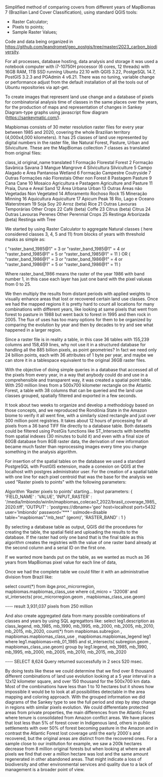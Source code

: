 
Simplified method of comparing covers from different years of MapBiomas 7 (Brazilian Land Cover Classification), using standard QGIS tools:

- Raster Calculator;
- Pixels to points;
- Sample Raster Values;

Code and data being organized in https://github.com/leandromet/geo_postgis/tree/master/2023_carbon_biodiversity.

For all processes, database hosting, data analysis and storage it was used a notebook computer with i7-10750H processor (6 cores, 12 threads) with 16GB RAM, 1TB SSD running Ubuntu 22.10 with QGIS 3.22, PostgeSQL 14.7, PostGIS 3.2.3 and PGAdmin 4 v6.21. There was no tuning, variable change or performance adjust from the default installation of all the tools out of Ubuntu repositories via apt-get.

To create images that represent land use change and a database of pixels for combinatorial analysis time of classes in the same places over the years, for the production of maps and representation of changes in Sankey Diagram-type graphs using javascript flow diagram (https://sankeymatic.com/).

Mapbiomas consists of 30 meter resolution raster files for every year between 1985 and 2020, covering the whole Brazilian territory (4,000x4,000 kilometers). It has 25 classes of land use represented by digital numbers in the raster file, like Natural Forest, Pasture, Urban and Silviculture. These are the MapBiomas collection 7 classes as translated from original files:

class_id		original_name		                  translated
1		        Formação Florestal	            	Forest
2		        Formação Savânica		              Savana
3		        Mangue		                        Mangrove
4		        Silvicultura		                  Silviculture
5		        Campo Alagado e Área Pantanosa		Wetland
6		        Formação Campestre	            	Coutryside
7		        Outras Formações não Florestais		Other non Forest
8		        Pastagem		                      Pasture
9		        Cana		                          Cane
10		      Mosaico Agricultura e Pastagem		Agriculture and Pasture
11		      Praia, Duna e Areal		            Sand
12		      Área Urbana		                    Urban
13		      Outras Áreas não Vegetadas		    Non Vegetated
14		      Afloramento Rochoso	            	Rock
15		      Mineração		                      Minning
16		      Aquicultura		                    Aquiculture
17		      Apicum		                        Peak
18		      Rio, Lago e Oceano		            Waterstream
19		      Soja		                          Soy
20		      Arroz (beta)		                  Rice
21		      Outras Lavouras Temporárias		    Other Crops
22		      Café (beta)		                    Coffe
23		      Citrus (beta)		                  Citrus
24		      Outras Lavouras Perenes		        Other Perennial Crops
25		      Restinga Arborizada (beta)		    Restinga with Tree


We started by using Raster Calculator to aggregate Natural classes ( here considered classes 3, 4, 5 and 11) from blocks of years with threshold masks as simple as:

( "raster_band_1985@1" = 3 or "raster_band_1985@1" = 4 or "raster_band_1985@1" = 5 or "raster_band_1985@1" = 11 ) 
OR
( "raster_band_1986@1" = 3 or "raster_band_1986@1" = 4 or "raster_band_1986@1" = 5 or "raster_band_1986@1" = 11 ) 

Where raster_band_1986 means the raster of the year 1986 with band number 1, in this case each layer has just one band with the pixel valueas from 0 to 25.

We then multiply the results from distant periods with applied weights to visually enhance areas that lost or recovered certain land use classes. Once we had the mapped regions it is pretty hard to count all locations for many combinations with different years, like looking at same pixels that went from forest to pasture in 1988 but went back to forest in 1995 and then rock in 2005. The flux of uses has too many options for them to be organized by comparing the evolution by year and then by decades to try and see what happened in a larger region.

Since a raster file is in reality a table, in this case 36 tables with 155,239 columns and 158,459 lines, why not use it in a structured database for handling all the 885 billion pixels, as point geometries? In fact we need only 24 billion points, each with 36 attributes of 1 byte per year, and maybe we can store it in a tablespace equivalent to the original 36GB raster files.

With the objective of doing simple queries in a database that accessed all of the pixels from every year, in a way that anybody could do and use in a comprehensible and transparent way, it was created a spatial point table. With 250 million lines from a 500x700 kilometer rectangle on the Atlantic Forest, a table with 38 columns that can be queried and the land use classes grouped, spatially filtered and exported in a few seconds. 

It took about two weeks to organize and develop a methodology based on those concepts, and we reproduced the Rondônia State in the Amazon biome to verify it all went fine, with a similarly sized rectangle and just over 300 million point registries. It takes about 12 hours of processing for all pixels from a 36 band TIFF file directly to a database table. Both datasets could be filtered using PostGis functions like ST_Intersects with benefits from spatial indexes (30 minutes to build it) and even with a final size of 60GB database from 8GB raster data, the derivation of new information became much faster than reprocessing images every time you change something in the analysis algorithm.

For insertion of the spatial tables on the database we used a standard PostgreSQL with PostGIS extension, made a conexion on QGIS at the localhost with postgres administrator user. For the creation of a spatial table with one line for each pixel centroid that was the base for the analysis we used "Raster pixels to points" with the following parameters:

Algorithm 'Raster pixels to points' starting…
Input parameters:
{ 'FIELD_NAME' : 'VALUE', 'INPUT_RASTER' : '/media/lmbiondo/winlin/mapbiomas_colecao7_2022/brasil_coverage_1985_2020.tiff', 'OUTPUT' : 'postgres://dbname=\'geo\' host=localhost port=5432 user=\'lmbiondo\' password=\'*** \' sslmode=disable table="mapbiomas"."mb_test" (geom)', 'RASTER_BAND' : 1 }

By selecting a database table as output, QGIS did the procedures for creating the table, the spatial field and uploading the results to the database. If the raster had only one band that is the final table as this algorithm creates the registries with the value of one raster band already at the second column and a serial ID on the first one.

If we wanted more bands put on the table, as we wanted as much as 36 years from MapBiomas pixel value for each line of data, 



Once we had the complete table we could filter it with an administrative division from Brazil like:

select count(*) from ibge.proc_microrregion, mapbiomas.mapbiomas_class_use 
where cd_micro = '32008' and st_intersects( proc_microrregion.geom , mapbiomas_class_use.geom)

---- result 3,931,037 pixels from 250 million

And also create aggregated data from many possible combinations of classes and years by using SQL agregattors like:
select leg1.description as class_legend, mb_1985, mb_1990, mb_1995, mb_2000,
mb_2005, mb_2010, mb_2015, mb_2020, count(*) 
from
mapbiomas.subregion , mapbiomas.mapbiomas_class_use , mapbiomas.mapbiomas_legend leg1
where 
leg1.mapbiomas=mb_01_1985 
and st_intersects( subregion.geom , mapbiomas_class_use.geom)
group by leg1.legend, mb_1985, mb_1990, mb_1995, mb_2000,
mb_2005, mb_2010, mb_2015, mb_2020

---- SELECT 8,624     Query returned successfully in 2 secs 520 msec.

By doing tests like these we could determine that we find over 8 thousand different combinations of land use evolution looking at a 5 year interval in a 12x12 kilometer square, and over 150 thousand for the 500x700 km data. Most of the combinations have less than 1 to 10 hectares but it shows how impossible it would be to look at all possibilities detectable in the area mapping and coloring approach.
With the grouped information we did diagrams of the Sankey type to see the full period and step by step change in regions with similar pixels evolution. We could differentiate protected areas from private properties, the main differences from the Atlantic Forest where tenure is consolidated from Amazon conflict areas. 
We have places that lost less than 5% of forest cover in Indigenous land, others in public settlements with over 50% of forest becoming pasture in the Amazon and in contrast the Atlantic Forest lost coverage until the early 2000´s and recovered, but the original areas are distinct from the recovered ones. For a sample close to our institution for example, we saw a 200k hectares decrease from 8 million original forests but when looking at where are all pixels we find that over a million hectare was lost and the same amount regenerated in other abandoned areas. That might indicate a loss of biodiversity and other environmental services and quality due to a lack of management is a broader point of view.
